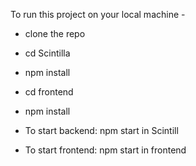  To run this project on your local machine -
- clone the repo
- cd Scintilla
- npm install
- cd frontend
- npm install

- To start backend: npm start in Scintill
- To start frontend: npm start in frontend
